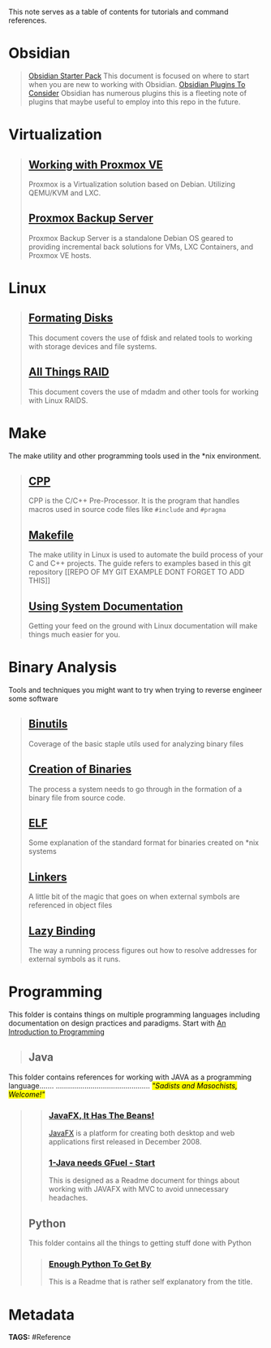 This note serves as a table of contents for tutorials and command references.
# Obsidian
>[Obsidian Starter Pack](Obsidian%20Starter%20Pack.md)
>This document is focused on where to start when you are new to working with Obsidian.
>[Obsidian Plugins To Consider](Obsidian%20Plugins%20To%20Consider.md)
>Obsidian has numerous plugins this is a fleeting note of plugins that maybe useful to employ into this repo in the future.

# Virtualization
> ## [Working with Proxmox VE](Proxmox%20is%20Hard.md)
> Proxmox is a Virtualization solution based on Debian. Utilizing QEMU/KVM and LXC.
> ## [Proxmox Backup Server](Proxmox-BACKUP!BEEP!BEEP!.md)
> Proxmox Backup Server is a standalone Debian OS geared to providing incremental back solutions for VMs, LXC Containers, and Proxmox VE hosts.

# Linux
> ## [Formating Disks](Formating%20Disks.md)
> This document covers the use of fdisk and related tools to working with storage devices and file systems.
> ## [All Things RAID](All%20Things%20RAID.md)
> This document covers the use of mdadm and other tools for working with Linux RAIDS.

# Make
The make utility and other programming tools used in the \*nix environment.
> ## [CPP](CPP.md)
> CPP is the C/C++ Pre-Processor. It is the program that handles macros used in source code files like ```#include``` and ```#pragma```
> ## [Makefile](Makefile.md)
> The make utility in Linux is used to automate the build process of your C and C++ projects. The guide refers to examples based in this git repository [[REPO OF MY GIT EXAMPLE DONT FORGET TO ADD THIS]]
> ## [Using System Documentation](Using%20System%20Documentation.md)
> Getting your feed on the ground with Linux documentation will make things much easier for you.

# Binary Analysis
Tools and techniques you might want to try when trying to reverse engineer some software
> ## [Binutils](Binutils.md)
> Coverage of the basic staple utils used for analyzing binary files
> ## [Creation of Binaries](Creation%20of%20Binaries.md)
> The process a system needs to go through in the formation of a binary file from source code.
> ## [ELF](ELF.md)
> Some explanation of the standard format for binaries created on \*nix systems
> ## [Linkers](Linkers.md)
> A little bit of the magic that goes on when external symbols are referenced in object files
> ## [Lazy Binding](Lazy%20Binding.md)
> The way a running process figures out how to resolve addresses for external symbols as it runs.

# Programming
This folder is contains things on multiple programming languages including documentation on design practices and paradigms. Start with [An Introduction to Programming](An%20Introduction%20to%20Programming.md)
> ## Java
 This folder contains references for working with JAVA as a programming language....... .............................................. <mark>*"Sadists and Masochists, Welcome!"*</mark>
>> ### [JavaFX, It Has The Beans!](JavaFX,%20It%20Has%20The%20Beans!.md)
>> [JavaFX](https://en.wikipedia.org/wiki/JavaFX) is a platform for creating both desktop and web applications first released in December 2008.
>> ### [1-Java needs GFuel - Start](1-Java%20needs%20GFuel%20-%20Start.md)
>> This is designed as a Readme document for things about working with JAVAFX with MVC to avoid unnecessary headaches.
> ## Python
> This folder contains all the things to getting stuff done with Python
>> ### [Enough Python To Get By](Enough%20Python%20To%20Get%20By.md)
>> This is a Readme that is rather self explanatory from the title.

 # Metadata
**TAGS:** #Reference 
